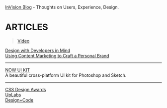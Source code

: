 [InVision Blog](http://blog.invisionapp.com/) - Thoughts on Users, Experience, Design.
# ARTICLES
> [Video](http://blog.invisionapp.com/category/video/)<br />


[Design with Developers in Mind](http://blog.invisionapp.com/design-with-developers-in-mind/)<br />
[Using Content Marketing to Craft a Personal Brand](http://blog.invisionapp.com/content-marketing-personal-brand/)<br />

___

[NOW UI KIT](https://www.invisionapp.com/now)<br />
A beautiful cross-platform UI kit for Photoshop and Sketch.

___

[CSS Design Awards](http://www.cssdesignawards.com/)<br />
[UpLabs](https://www.uplabs.com/)<br />
[Design+Code](https://designcode.io/)<br />
